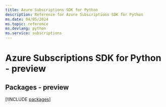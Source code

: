 ```yaml
---
title: Azure Subscriptions SDK for Python
description: Reference for Azure Subscriptions SDK for Python
ms.date: 04/05/2024
ms.topic: reference
ms.devlang: python
ms.service: subscriptions
---
```

# Azure Subscriptions SDK for Python - preview
## Packages - preview
[!INCLUDE [packages](subscriptions-index.md)]